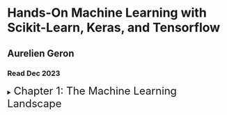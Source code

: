 # Hands-On Machine Learning with Scikit-Learn, Keras, and Tensorflow
## Aurelien Geron
### Read Dec 2023

<details>
<summary><font size=5>Chapter 1: The Machine Learning Landscape</font></summary>


- The ML landscape is the art / science of programming computers to learn from data. They can learn complex relationships between data points to be predictive of new data
- ML is good for when a solution requires a long list of rules, for when traditional approaches yield no good results, fluctuating environments - a ML system can adapt to new data, or getting insights from large amounts of data
- Types of learning
    - Supervised learning - labels are known so the target can be shown to the algorithm. Typical algorithms are KNN, linear reg, logistic reg, SVMs, decision trees & random forests, and NN
    - Unsupervised learning - labels are not known and the model learns for itself. K-means clustering, anomaly detection (one class SVM), anomaly detection (PCA / t-SNE) are all examples
    - Semi-supervised learning algorithms typically combine supervised and unsupervised approaches. So you might first cluster data, and then provide one label for the cluster to learn from, rather than labelling everything
    - Reinforcement learning - this is different entirely, an agent acts in an environment and is given rewards or penalties to act in certain ways
- Batch vs online learning
    - Batch learning - all training is done offline, and generally the entire dataset is used in batches. To retrain a model, you need to retrain using the entire dataset again, and then replace the old model with the new one. Training the new model can take a long time and require lots of resources
    - Online learning - train the model incrementally by feeding it instances of data individually or in mini-batches. The learning step is cheap and fast. But if bad data is fed to the model, your model could quickly lose performance. Hence close monitoring of the model is required
- Main challenges in ML
    - Insufficient training data - I strongly believe more / better data is more important that model selection / tuning
    - Unrepresentative training data
    - Poor quality / noisy data
    - Irrelevant features
    - Overfitting / underfitting training data
- Typical steps in a ML project include: 
    1. Framing the business problem 
    2. Getting and labelling the data 
    3. Analyse and visualise the data to understand what you’re working with
    4. Select a performance metric 
    5. attempt various feature extractions 
    6. get a train and test set 
    7. prototype different model architectures to find one that performs best
    8. tune the best performing model
    9. mature the algorithm
    10. deploy
    11. monitor and maintain
</details>

